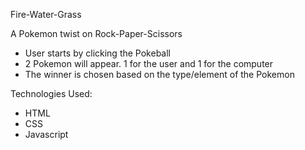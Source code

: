 Fire-Water-Grass

A Pokemon twist on Rock-Paper-Scissors

- User starts by clicking the Pokeball
- 2 Pokemon will appear. 1 for the user and 1 for the computer
- The winner is chosen based on the type/element of the Pokemon

Technologies Used:
- HTML
- CSS
- Javascript